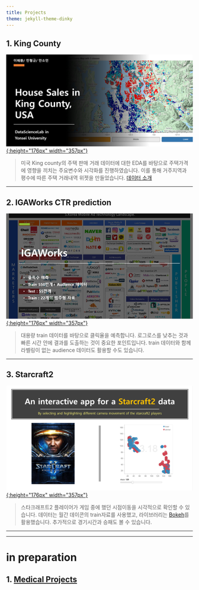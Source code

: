 ```yaml
---
title: Projects
theme: jekyll-theme-dinky
---
```



## 1. King County  

[![kc](/assets/img/sample/[PR][kc]title.png){:height="176px" width="357px"}](https://github.com/HaeHwan/HaeHwan.github.io/blob/master/assets/projects/KC%20house%20price/%5BHouse%5D%5Bpr2-2%5D%20%ED%81%B4%EB%9F%AC%EC%8A%A4%ED%84%B0%EB%A7%81/%5BHouse%5D%5Bpr2-2%5D%20%ED%81%B4%EB%9F%AC%EC%8A%A4%ED%84%B0%EB%A7%81.md)

> 미국 King county의 주택 판매 거래 데이터에 대한 EDA를 바탕으로 주택가격에 영향을 끼치는 주요변수와 시각화를 진행하였습니다. 이를 통해 거주지역과 평수에 따른 주택 거래내역 위젯을 만들었습니다. [데이터 소개](https://webcache.googleusercontent.com/search?q=cache:PRey_KADxA8J:https://www.teacheron.com/dwld-file%3FfileName%3D8p%26key%3Djf+&cd=2&hl=en&ct=clnk&gl=kr)

***  

## 2. IGAWorks CTR prediction

[![kc](/assets/img/sample/[PR][CTR]title.png){:height="176px" width="357px"}](https://github.com/HaeHwan/HaeHwan.github.io/tree/master/assets/projects/IGAWorks)

> 대용량 train 데이터를 바탕으로 클릭율을 예측합니다. 로그로스를 낮추는 것과 빠른 시간 안에 결과를 도출하는 것이 중요한 포인트입니다. train 데이터와 함께 라벨링이 없는 audience 데이터도 활용할 수도 있습니다.  

***

## 3. Starcraft2

[![star](/assets/img/project/[PR][star2]camera.png){:height="176px" width="357px"}](https://nbviewer.jupyter.org/github/HaeHwan/HaeHwan.github.io/blob/5292605af8d1ac0158f99bf368e0f6dc7dcbeb65/assets/projects/star2/camera%20movement%20of%20the%20players.ipynb)

> 스타크래프트2 플레이어가 게임 중에 했던 시점이동을 시각적으로 확인할 수 있습니다. 데이터는 월간 데이콘의 train자료를 사용했고, 라이브러리는 [Bokeh](https://docs.bokeh.org/en/latest/index.html#)를 활용했습니다. 추가적으로 경기시간과 승패도 볼 수 있습니다.


*** 
***  
  
    
      
      
# in preparation

## 1. [Medical Projects](https://medicalproject1.github.io/beta/) 


